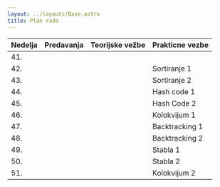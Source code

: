 ```yaml
---
layout: ../layouts/Base.astro
title: Plan rada
---
```


| Nedelja | Predavanja | Teorijske vežbe | Prakticne vezbe |
| ------- | ---------- | --------------- | --------------- |
| 41.     |            |                 |                 |
| 42.     |            |                 | Sortiranje 1    |
| 43.     |            |                 | Sortiranje 2    |
| 44.     |            |                 | Hash code 1     |
| 45.     |            |                 | Hash Code 2     |
| 46.     |            |                 | Kolokvijum 1    |
| 47.     |            |                 | Backtracking 1  |
| 48.     |            |                 | Backtracking 2  |
| 49.     |            |                 | Stabla 1        |
| 50.     |            |                 | Stabla 2        |
| 51.     |            |                 | Kolokvijum 2    |

